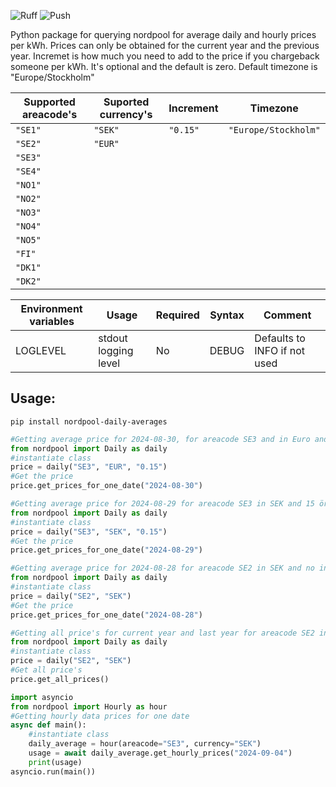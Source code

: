 ![Ruff](https://github.com/g-svanberg/nordpool-imd-daily-average/actions/workflows/ruff.yaml/badge.svg)
![Push](https://github.com/g-svanberg/nordpool-imd-daily-average/actions/workflows/push_to_repo.yaml/badge.svg)

Python package for querying nordpool for average daily and hourly prices per kWh.
Prices can only be obtained for the current year and the previous year.
Incremet is how much you need to add to the price if you chargeback someone per kWh. It's optional and the default is zero.
Default timezone is "Europe/Stockholm" 

| Supported areacode's | Suported currency's | Increment | Timezone             |
| -------------------- | ------------------- | --------- | -------------------- |
| `"SE1"`              | `"SEK"`             | `"0.15"`  | `"Europe/Stockholm"` |
| `"SE2"`              | `"EUR"`             |
| `"SE3"`              |
| `"SE4"`              |
| `"NO1"`              |
| `"NO2"`              |
| `"NO3"`              |
| `"NO4"`              |
| `"NO5"`              |
| `"FI"`               |
| `"DK1"`              |
| `"DK2"`              |

| Environment variables | Usage                | Required | Syntax | Comment                      |
| --------------------- | -------------------- | -------- | ------ | ---------------------------- |
| LOGLEVEL              | stdout logging level | No       | DEBUG  | Defaults to INFO if not used |

## Usage:

`pip install nordpool-daily-averages`

```python
#Getting average price for 2024-08-30, for areacode SE3 and in Euro and 15 cents is added to the prices
from nordpool import Daily as daily
#instantiate class
price = daily("SE3", "EUR", "0.15")
#Get the price
price.get_prices_for_one_date("2024-08-30")
```

```python
#Getting average price for 2024-08-29 for areacode SE3 in SEK and 15 öre is added to the prices
from nordpool import Daily as daily
#instantiate class
price = daily("SE3", "SEK", "0.15")
#Get the price
price.get_prices_for_one_date("2024-08-29")
```

```python
#Getting average price for 2024-08-28 for areacode SE2 in SEK and no increment is added to the prices
from nordpool import Daily as daily
#instantiate class
price = daily("SE2", "SEK")
#Get the price
price.get_prices_for_one_date("2024-08-28")
```

```python
#Getting all price's for current year and last year for areacode SE2 in SEK and no increment is added to the prices
from nordpool import Daily as daily
#instantiate class
price = daily("SE2", "SEK")
#Get all price's
price.get_all_prices()
```

```python
import asyncio
from nordpool import Hourly as hour
#Getting hourly data prices for one date
async def main():
    #instantiate class
    daily_average = hour(areacode="SE3", currency="SEK")
    usage = await daily_average.get_hourly_prices("2024-09-04")
    print(usage)
asyncio.run(main())
```
